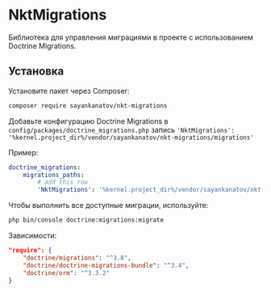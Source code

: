 # NktMigrations

Библиотека для управления миграциями в проекте с использованием Doctrine Migrations.

## Установка

Установите пакет через Composer:

```sh
composer require sayankanatov/nkt-migrations
```

Добавьте конфигурацию Doctrine Migrations в ```config/packages/doctrine_migrations.php``` запись ```'NktMigrations': '%kernel.project_dir%/vendor/sayankanatov/nkt-migrations/migrations'```

Пример:
```yaml
doctrine_migrations:
    migrations_paths:
        # add this row
        'NktMigrations': '%kernel.project_dir%/vendor/sayankanatov/nkt-migrations/migrations'
```

Чтобы выполнить все доступные миграции, используйте:
```sh
php bin/console doctrine:migrations:migrate
```

Зависимости:
```json
"require": {
    "doctrine/migrations": "^3.8",
    "doctrine/doctrine-migrations-bundle": "^3.4",
    "doctrine/orm": "^3.3.2"
}
```

